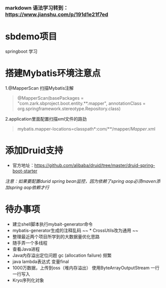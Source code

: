 ### markdown 语法学习转到：https://www.jianshu.com/p/191d1e21f7ed
# sbdemo项目
springboot 学习

# 搭建Mybatis环境注意点
1.@MapperScan 扫描Mybatis注解
> @MapperScan(basePackages = "com.zark.sbproject.boot.entity.**.mapper", annotationClass = org.springframework.stereotype.Repository.class)

2.application里面配置扫描xml文件的路劲
> mybatis.mapper-locations=classpath*:com/**/mapper/*Mapper*.xml

# 添加Druid支持
* 官方地址：https://github.com/alibaba/druid/tree/master/druid-spring-boot-starter

*注意：如果要配置durid spring bean监控，因为依赖了spring aop必须maven添加spring aop依赖才行*

# 待办事项
* 建立shell脚本执行mybait-generator命令
* mybatis-generator生成的注释乱码
~~ * CrossUtils改为通用 ~~
* 整理最近两个项目所学到的大数据量优化思路
* 随手弄一个多线程
* 查看Java进程
* Java内存溢出定位问题 gc (allocation failure) 频繁
* java lambda表达式 变量final
* 1000万数据，上传到oss（堆内存溢出） 使用ByteArrayOutputStream 一行一行写入
* Kryo序列化对象
